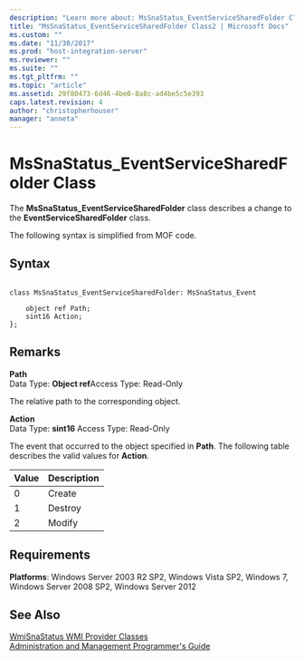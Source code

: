 ```yaml
---
description: "Learn more about: MsSnaStatus_EventServiceSharedFolder Class"
title: "MsSnaStatus_EventServiceSharedFolder Class2 | Microsoft Docs"
ms.custom: ""
ms.date: "11/30/2017"
ms.prod: "host-integration-server"
ms.reviewer: ""
ms.suite: ""
ms.tgt_pltfrm: ""
ms.topic: "article"
ms.assetid: 29f80473-6d46-4be0-8a8c-ad4be5c5e393
caps.latest.revision: 4
author: "christopherhouser"
manager: "anneta"
---
```

# MsSnaStatus_EventServiceSharedFolder Class
The **MsSnaStatus_EventServiceSharedFolder** class describes a change to the **EventServiceSharedFolder** class.  
  
 The following syntax is simplified from MOF code.  
  
## Syntax  
  
```  
  
class MsSnaStatus_EventServiceSharedFolder: MsSnaStatus_Event  
  
    object ref Path;  
    sint16 Action;  
};  
```  
  
## Remarks  
 **Path**  
 Data Type: **Object ref**Access Type: Read-Only  
  
 The relative path to the corresponding object.  
  
 **Action**  
 Data Type: **sint16** Access Type: Read-Only  
  
 The event that occurred to the object specified in **Path**. The following table describes the valid values for **Action**.  
  
|Value|Description|  
|-----------|-----------------|  
|0|Create|  
|1|Destroy|  
|2|Modify|  
  
## Requirements  
 **Platforms**: Windows Server 2003 R2 SP2, Windows Vista SP2, Windows 7, Windows Server 2008 SP2, Windows Server 2012  
  
## See Also  
 [WmiSnaStatus WMI Provider Classes](../core/wmisnastatus-wmi-provider-classes1.md)   
 [Administration and Management Programmer's Guide](./administration-and-management-programmer-s-guide2.md)
